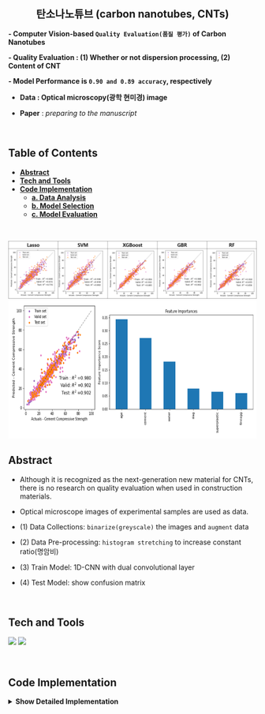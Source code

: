 <h2 align="center">탄소나노튜브 (carbon nanotubes, CNTs)</h2>

**- Computer Vision-based `Quality Evaluation(품질 평가)` of Carbon Nanotubes**

**- Quality Evaluation : (1) Whether or not dispersion processing, (2) Content of CNT**   

**- Model Performance is `0.90 and 0.89 accuracy`, respectively**

- **Data : Optical microscopy(광학 현미경) image**

- **Paper** : *preparing to the manuscript*

<br/>

## **Table of Contents** 
<b>

- [Abstract](#Abstract)
- [Tech and Tools](#Tech-and-Tools)
- [Code Implementation](#Code-Implementation)
  - [a. Data Analysis](#a.-Data-Analysis)
  - [b. Model Selection](#b.-Model-Selection)
  - [c. Model Evaluation](#c.-Model-Evaluation)
  
</b>
<br/>

![](https://github.com/P-uyoung/AI-research/blob/master/Concrete/Fig/baseModel_performance.png)
<img src="https://github.com/P-uyoung/AI-research/blob/master/Concrete/Fig/Feature_Importance.png" width="679" height="280"/>

## **Abstract**
- Although it is recognized as the next-generation new material for CNTs, there is no research on quality evaluation when used in construction materials.

- Optical microscope images of experimental samples are used as data.

- (1) Data Collections:  `binarize(greyscale)` the images and `augment` data

- (2) Data Pre-processing: `histogram stretching` to increase constant ratio(명암비)

- (3) Train Model: 1D-CNN with dual convolutional layer

- (4) Test Model: show confusion matrix


<br/>

## **Tech and Tools**
  <span><img src="https://img.shields.io/badge/Python-05122A?style=flat-square&logo=python"/></span>
  <span><img src="https://img.shields.io/badge/ScikitLearn-F7931E?style=flat-square&logo=ScikitLearn&logoColor=white"></span>
  
<br/>

## **Code Implementation**
<details>
<summary><b>Show Detailed Implementation</b></summary>
<div markdown="1">

### a. Data Analysis  
  **"Check (1) Distplot, (2) Outlier, (3) Clustering"**   
  
### b. Model Selection
**I used the following 5 models. So, combining these models, I useed the stakcing model as the final model. **
- Lasso(poly_degree=2)
- SVM
- GBM
- XGBoost
- RF
  
**The final model(stacking)'s `R^2 is 0.92`.** 

### c. Model Evaluation
- R^2 (main)
- R^2_adj
- MAPE
  
</div>
</details>





